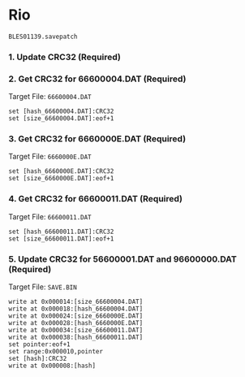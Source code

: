 # Rio  

`BLES01139.savepatch`

### 1.  Update CRC32 (Required)
### 2. Get CRC32 for 66600004.DAT (Required)

Target File: `66600004.DAT`

```
set [hash_66600004.DAT]:CRC32
set [size_66600004.DAT]:eof+1
```

### 3. Get CRC32 for 6660000E.DAT (Required)

Target File: `6660000E.DAT`

```
set [hash_6660000E.DAT]:CRC32
set [size_6660000E.DAT]:eof+1
```

### 4. Get CRC32 for 66600011.DAT (Required)

Target File: `66600011.DAT`

```
set [hash_66600011.DAT]:CRC32
set [size_66600011.DAT]:eof+1
```

### 5. Update CRC32 for 56600001.DAT and 96600000.DAT (Required)

Target File: `SAVE.BIN`

```
write at 0x000014:[size_66600004.DAT]
write at 0x000018:[hash_66600004.DAT]
write at 0x000024:[size_6660000E.DAT]
write at 0x000028:[hash_6660000E.DAT]
write at 0x000034:[size_66600011.DAT]
write at 0x000038:[hash_66600011.DAT]
set pointer:eof+1
set range:0x000010,pointer
set [hash]:CRC32
write at 0x000008:[hash]
```

